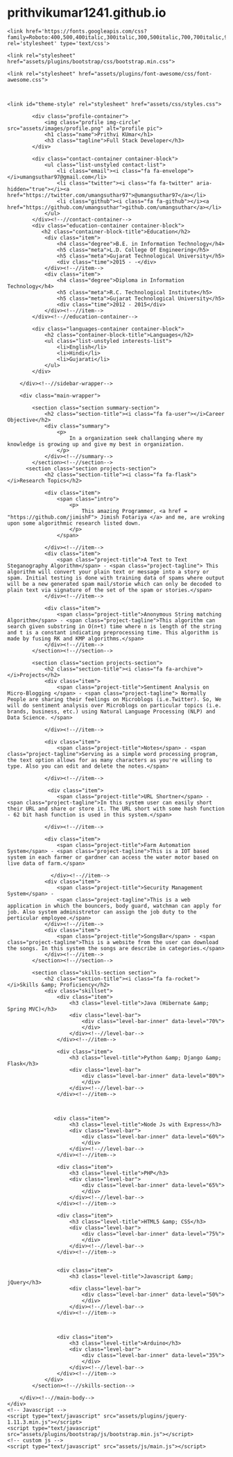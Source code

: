 # prithvikumar1241.github.io
<!DOCTYPE html>
<html lang="en">
<head>
    <title>Umang Suthar | Profile</title>
    
         
    <link href='https://fonts.googleapis.com/css?family=Roboto:400,500,400italic,300italic,300,500italic,700,700italic,900,900italic' rel='stylesheet' type='text/css'>
  
    <link rel="stylesheet" href="assets/plugins/bootstrap/css/bootstrap.min.css">   
 
    <link rel="stylesheet" href="assets/plugins/font-awesome/css/font-awesome.css">
    
    

    <link id="theme-style" rel="stylesheet" href="assets/css/styles.css">
   
</head> 

<body>
    <div class="wrapper">
        <div class="sidebar-wrapper">
            
            <div class="profile-container">
                <img class="profile img-circle" src="assets/images/profile.png" alt="profile pic">
                <h1 class="name">Prithvi KUmar</h1>
                <h3 class="tagline">Full Stack Developer</h3>
            </div>
            
            <div class="contact-container container-block">
                <ul class="list-unstyled contact-list">
                    <li class="email"><i class="fa fa-envelope"></i>umangsuthar97@gmail.com</li>
                    <li class="twitter"><i class="fa fa-twitter" aria-hidden="true"></i><a href="https://twitter.com/umangsuthar97">@umangsuthar97</a></li>
                    <li class="github"><i class="fa fa-github"></i><a href="https://github.com/umangsuthar">github.com/umangsuthar</a></li>
                </ul>
            </div><!--//contact-container-->
            <div class="education-container container-block">
               <h2 class="container-block-title">Education</h2>
                <div class="item">
                    <h4 class="degree">B.E. in Information Technology</h4>
                    <h5 class="meta">L.D. College Of Engineering</h5>
                    <h5 class="meta">Gujarat Technological University</h5>
                    <div class="time">2015 - -</div>
                </div><!--//item-->
                <div class="item">
                    <h4 class="degree">Diploma in Information Technology</h4>
                    <h5 class="meta">R.C. Technological Institute</h5>
                    <h5 class="meta">Gujarat Technological University</h5>
                    <div class="time">2012 - 2015</div>
                </div><!--//item-->
            </div><!--//education-container-->
            
            <div class="languages-container container-block">
                <h2 class="container-block-title">Languages</h2>
                <ul class="list-unstyled interests-list">
                    <li>English</li>
                    <li>Hindi</li>
                    <li>Gujarati</li>
                </ul>
            </div>
            
        </div><!--//sidebar-wrapper-->
        
        <div class="main-wrapper">
            
            <section class="section summary-section">
                <h2 class="section-title"><i class="fa fa-user"></i>Career Objective</h2>
                <div class="summary">
                    <p>
                        In a organization seek challanging where my knowledge is growing up and give my best in organization.
                    </p>
                </div><!--//summary-->
            </section><!--//section-->
          <section class="section projects-section">
                <h2 class="section-title"><i class="fa fa-flask"></i>Research Topics</h2>
                
                <div class="item">
                    <span class="intro">
                        <p>
                            This amazing Programmer, <a href = "https://github.com/jimishF"> Jimish Fotariya </a> and me, are wroking upon some algorithmic research listed down.
                        </p>
                    </span>
                    
                </div><!--//item-->
                <div class="item">
                    <span class="project-title">A Text to Text Steganography Algorithm</span> - <span class="project-tagline"> This algorithm will convert your plain text or message into a story or spam. Initial testing is done with training data of spams where output will be a new generated spam mail/storie which can only be decoded to plain text via signature of the set of the spam or stories.</span>
                </div><!--//item-->
                
                <div class="item">
                    <span class="project-title">Anonymous String matching Algorithm</span> - <span class="project-tagline">This algorithm can search given substring in O(n+t) time where n is length of the string and t is a constant indicating preprocessing time. This algorithm is made by fusing RK and KMP algorithms.</span>
                </div><!--//item-->
            </section><!--//section-->
            
            <section class="section projects-section">
                <h2 class="section-title"><i class="fa fa-archive"></i>Projects</h2>
                <div class="item">
                    <span class="project-title">Sentiment Analysis on Micro-Blogging </span> - <span class="project-tagline"> Normally People are sharing their feelings on Microblogs (i.e.Twitter). So, We will do sentiment analysis over Microblogs on particular topics (i.e. brands, business, etc.) using Natural Language Processing (NLP) and Data Science. </span>
                    
                </div><!--//item-->
                
                <div class="item">
                    <span class="project-title">Notes</span> - <span class="project-tagline">Serving as a simple word processing program, the text option allows for as many characters as you're willing to type. Also you can edit and delete the notes.</span>
                    
                </div><!--//item-->
                
                 <div class="item">
                    <span class="project-title">URL Shortner</span> - <span class="project-tagline">In this system user can easily short their URL and share or store it. The URL short with some hash function - 62 bit hash function is used in this system.</span>
                    
                </div><!--//item-->
                
                <div class="item">
                    <span class="project-title">Farm Automation System</span> - <span class="project-tagline">This is a IOT based system in each farmer or gardner can access the water motor based on live data of farm.</span>
                    
                  </div><!--//item-->
                <div class="item">
                    <span class="project-title">Security Management System</span> - 
                    <span class="project-tagline">This is a web application in which the bouncers, body guard, watchman can apply for job. Also system administretor can assign the job duty to the perticular employee.</span>
                </div><!--//item-->
                <div class="item">
                    <span class="project-title">SongsBar</span> - <span class="project-tagline">This is a website from the user can download the songs. In this system the songs are describe in categories.</span>
                </div><!--//item-->
            </section><!--//section-->
            
            <section class="skills-section section">
                <h2 class="section-title"><i class="fa fa-rocket"></i>Skills &amp; Proficiency</h2>
                <div class="skillset">        
                    <div class="item">
                        <h3 class="level-title">Java (Hibernate &amp; Spring MVC)</h3>
                        <div class="level-bar">
                            <div class="level-bar-inner" data-level="70%">
                            </div>                                      
                        </div><!--//level-bar-->                                 
                    </div><!--//item-->
                    
                    <div class="item">
                        <h3 class="level-title">Python &amp; Django &amp; Flask</h3>
                        <div class="level-bar">
                            <div class="level-bar-inner" data-level="80%">
                            </div>                                      
                        </div><!--//level-bar-->                                 
                    </div><!--//item-->
                    
                    
                    
                   <div class="item">
                        <h3 class="level-title">Node Js with Express</h3>
                        <div class="level-bar">
                            <div class="level-bar-inner" data-level="60%">
                            </div>                                      
                        </div><!--//level-bar-->                                 
                    </div><!--//item-->
                    
                    <div class="item">
                        <h3 class="level-title">PHP</h3>
                        <div class="level-bar">
                            <div class="level-bar-inner" data-level="65%">
                            </div>                                      
                        </div><!--//level-bar-->                                 
                    </div><!--//item-->

                    <div class="item">
                        <h3 class="level-title">HTML5 &amp; CSS</h3>
                        <div class="level-bar">
                            <div class="level-bar-inner" data-level="75%">
                            </div>                                      
                        </div><!--//level-bar-->                                 
                    </div><!--//item-->
                    
                    
                    <div class="item">
                        <h3 class="level-title">Javascript &amp; jQuery</h3>
                        <div class="level-bar">
                            <div class="level-bar-inner" data-level="50%">
                            </div>                                      
                        </div><!--//level-bar-->                                 
                    </div><!--//item-->
                    
                    
                    
                    <div class="item">
                        <h3 class="level-title">Arduino</h3>
                        <div class="level-bar">
                            <div class="level-bar-inner" data-level="35%">
                            </div>                                      
                        </div><!--//level-bar-->                                 
                    </div><!--//item-->
                </div>  
            </section><!--//skills-section-->
            
        </div><!--//main-body-->
    </div>
    <!-- Javascript -->          
    <script type="text/javascript" src="assets/plugins/jquery-1.11.3.min.js"></script>
    <script type="text/javascript" src="assets/plugins/bootstrap/js/bootstrap.min.js"></script>    
    <!-- custom js -->
    <script type="text/javascript" src="assets/js/main.js"></script>            
</body>
</html> 
